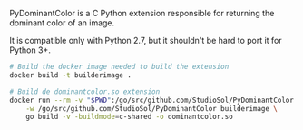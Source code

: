 PyDominantColor is a C Python extension responsible for returning the dominant color of an image.

It is compatible only with Python 2.7, but it shouldn't be hard to port it for Python 3+.

```bash
# Build the docker image needed to build the extension
docker build -t builderimage .

# Build de dominantcolor.so extension
docker run --rm -v "$PWD":/go/src/github.com/StudioSol/PyDominantColor \
    -w /go/src/github.com/StudioSol/PyDominantColor builderimage \
    go build -v -buildmode=c-shared -o dominantcolor.so
```
